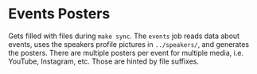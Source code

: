 # Events Posters

Gets filled with files during `make sync`. The `events` job reads data about events, uses the speakers profile pictures in `../speakers/`, and generates the posters. There are multiple posters per event for multiple media, i.e. YouTube, Instagram, etc. Those are hinted by file suffixes.

